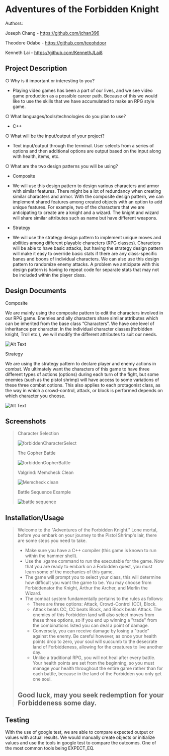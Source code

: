 # Adventures of the Forbidden Knight
 
Authors: 

Joseph Chang - https://github.com/jchan396

Theodore Odabe - https://github.com/teeohdoor

Kenneth Lai - https://github.com/KennethJLai8
 

## Project Description
○ Why is it important or interesting to you? 

   - Playing video games has been a part of our lives, and we see video game production as a possible career path. Because of this we would like to use
     the skills that we have accumulated to make an RPG style game.

○ What languages/tools/technologies do you plan to use? 

   - C++

○ What will be the input/output of your project?

   - Text input/output through the terminal. User selects from a series of options and then additional options are output based on the input along with health,      items, etc.

○ What are the two design patterns you will be using?

   - Composite

   - We will use this design pattern to design various characters and armor with similar features. There might be a lot of redundancy when creating similar          characters and armor. With the composite design pattern, we can implement shared features among created objects with an option to add unique features.          For example, two of the characters that we are anticipating to create are a knight and a wizard. The knight and wizard will share similar                      attributes such as name but have different weapons.

   - Strategy

   - We will use the strategy design pattern to implement unique moves and abilities among different playable characters (RPG classes). Characters will be able      to have basic attacks, but having the strategy design pattern will make it easy to override basic stats if there are any class-specific banes and boons of      individual characters. We can also use this design pattern to randomize enemy attacks. A problem we anticipate with this design pattern is having to            repeat code for separate stats that may not be included within the player class.  


  ## Design Documents
  
  
Composite

We are mainly using the composite pattern to edit the characters involved in our RPG game. Enemies and ally characters share similar attributes which can be inherited from the base class “Characters”. We have one level of inheritance per character. In the individual character classes(forbidden knight, Troll etc.), we will modify the different attributes to suit our needs.

![Alt Text](final_comp.png)




Strategy

We are using the strategy pattern to declare player and enemy actions in combat. We ultimately want the characters of this game to have three different types of actions (options) during each turn of the fight, but some enemies (such as the pistol shrimp) will have access to some variations of these three combat options. This also applies to each protagonist class, as the way in which a crowd-control, attack, or block is performed depends on which character you choose. 

![Alt Text](final_strat.png)

 
 ## Screenshots
 > Character Selection
 > 
 > ![forbiddenCharacterSelect](https://user-images.githubusercontent.com/77028709/110601263-9c47c400-8139-11eb-8220-df4ec0e403fd.PNG)
 > 
 > The Gopher Battle
 > 
 > ![forbiddenGopherBattle](https://user-images.githubusercontent.com/77028709/110601401-bbdeec80-8139-11eb-8b95-714955f5c677.PNG)
 > 
 > Valgrind: Memcheck Clean
 > 
 > ![Memcheck clean](valgrind_clean.png)
 > 
 > Battle Sequence Example
 > 
 > ![battle sequence](battle_sequence.png)

 ## Installation/Usage
 > Welcome to the "Adventures of the Forbidden Knight." Lone mortal, before you embark on your journey to the Pistol Shrimp's lair, there are some steps you need to take. 
 >  - Make sure you have a C++ compiler (this game is known to run within the hammer shell).
 >  - Use the ./game command to run the executable for the game.
 > Now that you are ready to embark on a Forbidden quest, you must learn some of the mechanics of this game.
 >  - The game will prompt you to select your class, this will determine how difficult you want the game to be. You may choose from Forbiddenator the Knight, Arthur the Archer, and Merlin the Wizard.
 >  - The combat system fundamentally pertains to the rules as follows: 
 >    - There are three options: Attack, Crowd-Control (CC), Block. 
 >    - Attack beats CC, CC beats Block, and Block beats Attack. The enemies of this Forbidden land will also select moves from these three options, so if you end up winning a "trade" from the combinations listed you can deal a point of damage.
 >    - Conversely, you can receive damage by losing a "trade" against the enemy. Be careful however, as once your health points drop to zero, your soul will succumb to the desecrate land of Forbiddeness, allowing for the creatures to live another day.
 >    - Unlike a traditional RPG, you will not heal after every battle. Your health points are set from the beginning, so you must manage your health throughout the entire game rather than for each battle, because in the land of the Forbidden you only get one soul.
 > ## Good luck, may you seek redemption for your Forbiddeness some day.      
 ## Testing
 With the use of google test, we are able to compare expected output or values with actual results. We would manually create objects or initialize values and use the tools in google test to compare the outcomes. One of the most common tools being EXPECT_EQ.
 
